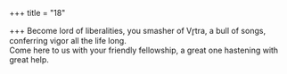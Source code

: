 +++
title = "18"

+++
Become lord of liberalities, you smasher of Vr̥tra, a bull of songs,  conferring vigor all the life long.  
Come here to us with your friendly fellowship, a great one hastening  with great help. 